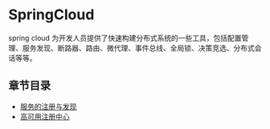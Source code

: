 # SpringCloud

spring cloud 为开发人员提供了快速构建分布式系统的一些工具，包括配置管理、服务发现、断路器、路由、微代理、事件总线、全局锁、决策竞选、分布式会话等等。

## 章节目录

* [服务的注册与发现](eureka-server/README.md) 
* [高可用注册中心](eureka-server-cluster/README.md)
